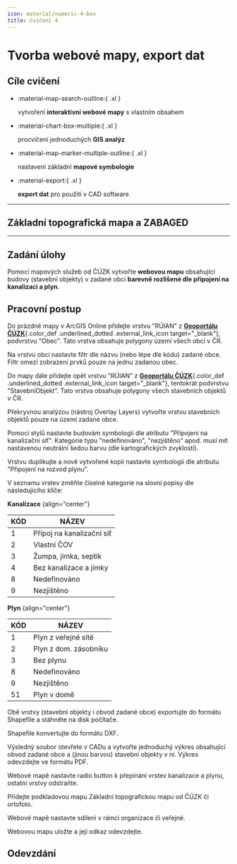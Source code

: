 ```yaml
---
icon: material/numeric-4-box
title: Cvičení 4
---
```


# Tvorba webové mapy, export dat

## Cíle cvičení

<div class="grid cards grid_icon_info smaller_padding" markdown> <!-- specificky format gridu (trida "grid_icon_info") na miru uvodni strance predmetu -->

-   :material-map-search-outline:{ .xl }

    vytvoření __interaktivní webové mapy__ s vlastním obsahem

-   :material-chart-box-multiple:{ .xl }

    procvičení jednoduchých __GIS analýz__

-   :material-map-marker-multiple-outline:{ .xl }

    nastavení základní __mapové symbologie__

-   :material-export:{ .xl }

    __export dat__ pro použití v CAD software
</div>

<hr class="level-1">

## Základní topografická mapa a ZABAGED


<hr class="level-1">

## Zadání úlohy

Pomocí mapových služeb od ČÚZK vytvořte __webovou mapu__ obsahující budovy (stavební objekty) v zadané obci __barevně rozlišené dle připojení na kanalizaci a plyn__.

## Pracovní postup

Do prázdné mapy v ArcGIS Online přidejte vrstvu "RÚIAN" z [__Geoportálu ČÚZK__](https://geoportal.cuzk.cz/ "Služby → Prohlížecí → Esri ArcGIS Server (nebo WMS)"){.color_def .underlined_dotted .external_link_icon target="_blank"}, podvrstvu "Obec". Tato vrstva obsahuje polygony území všech obcí v ČR.

Na vrstvu obcí nastavte filtr dle názvu (nebo lépe dle kódu) zadané obce. Filtr omezí zobrazení prvků pouze na jednu zadanou obec.

Do mapy dále přidejte opět vrstvu "RÚIAN" z [__Geoportálu ČÚZK__](https://geoportal.cuzk.cz/ "Služby → Prohlížecí → Esri ArcGIS Server (nebo WMS)"){.color_def .underlined_dotted .external_link_icon target="_blank"}, tentokrát podvrstvu "StavebniObjekt". Tato vrstva obsahuje polygony všech stavebních objektů v ČR.

Překryvnou analýzou (nástroj Overlay Layers) vytvořte vrstvu stavebních objektů pouze na území zadané obce.

Pomocí stylů nastavte budovám symbologii dle atributu "Připojení na kanalizační síť". Kategorie typu "nedefinováno", "nezjištěno" apod. musí mít nastavenou neutrální šedou barvu (dle kartografických zvyklostí).

Vrstvu duplikujte a nově vytvořené kopii nastavte symbologii dle atributu "Připojení na rozvod plynu".

V seznamu vrstev změňte číselné kategorie na slovní popisy dle následujícího klíče:

<div class="table_centered table_no_padding" markdown>

__Kanalizace__
{align="center"}

|KÓD| NÁZEV                     |
|---|---------------------------|
| 1 | Přípoj na kanalizační síť |
| 2 | Vlastní ČOV               |
| 3 | Žumpa, jímka, septik      |
| 4 | Bez kanalizace a jímky    |
| 8 | Nedefinováno              |
| 9 | Nezjištěno                |

__Plyn__
{align="center"}

|KÓD| NÁZEV                |
|---|----------------------|
| 1 |Plyn z veřejné sítě   |
| 2 |Plyn z dom. zásobníku |
| 3 |Bez plynu             |
| 8 |Nedefinováno          |
| 9 |Nezjištěno            |
| 51|Plyn v domě           |

</div>

Obě vrstvy (stavební objekty i obvod zadané obce) exportujte do formátu Shapefile a stáhněte na disk počítače.

Shapefile konvertujte do formátu DXF.

Výsledný soubor otevřete v CADu a vytvořte jednoduchý výkres obsahující obvod zadané obce a (jinou barvou) stavební objekty v ní. Výkres odevzdejte ve formátu PDF.

Webové mapě nastavte radio button k přepínání vrstev kanalizace a plynu, ostatní vrstvy odstraňte.

Přidejte podkladovou mapu Základní topografickou mapu od ČÚZK či ortofoto.

Webové mapě nastavte sdílení v rámci organizace či veřejné.

Webovou mapu uložte a její odkaz odevzdejte.


## Odevzdání






<style>
    .underlined_dotted {border-bottom: .05rem dotted var(--md-default-fg-color--light);}
    .color_def {color:var(--md-default-fg-color) !important;}
    .no-wrap {white-space: nowrap;}
    .bg {border-radius: .1rem;  background-color: var(--md-default-fg-color--lightest);  padding:.1em .4em; white-space: nowrap;}
</style>